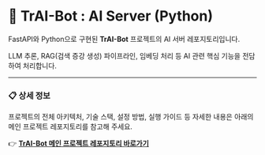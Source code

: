 # 🤖 TrAI-Bot : AI Server (Python)

FastAPI와 Python으로 구현된 **TrAI-Bot** 프로젝트의 AI 서버 레포지토리입니다.

LLM 추론, RAG(검색 증강 생성) 파이프라인, 임베딩 처리 등 AI 관련 핵심 기능을 전담하여 처리합니다.

---

### 📋 상세 정보

프로젝트의 전체 아키텍처, 기술 스택, 설정 방법, 실행 가이드 등 자세한 내용은 아래의 메인 프로젝트 레포지토리를 참고해 주세요.

👉 **[TrAI-Bot 메인 프로젝트 레포지토리 바로가기](https://github.com/brain1401/traibot_project)**

